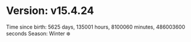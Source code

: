 # Version: v15.4.24
Time since birth: 5625 days, 135001 hours, 8100060 minutes, 486003600 seconds
Season: Winter ❄️
